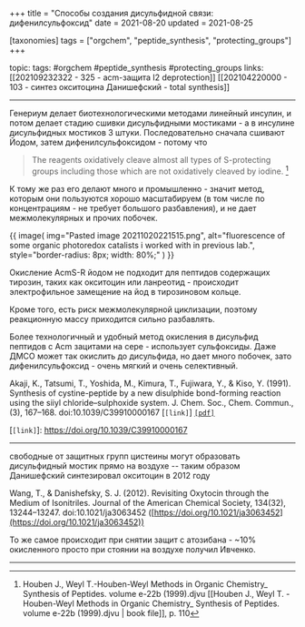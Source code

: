 +++
title = "Cпособы создания дисульфидной связи: дифенилсульфоксид"
date = 2021-08-20
updated = 2021-08-25

[taxonomies] 
tags = ["orgchem", "peptide_synthesis", "protecting_groups"]
+++

topic: 
tags: #orgchem #peptide_synthesis #protecting_groups 
links:
[[202109232322 - 325 - acm-защита I2 deprotection]]
[[202104220000 - 103 - синтез окситоцина Данишефский - total synthesis]]

---
Генериум делает биотехнологическими методами линейный инсулин, и потом делает стадию сшивки дисульфидными мостиками - а в инсулине дисульфидных мостиков 3 штуки. Последовательно сначала сшивают Йодом, затем дифенилсульфоксидом - потому что 

>The reagents oxidatively cleave almost all types of S-protecting groups including those which are not oxidatively cleaved by iodine. [^1]



К тому же раз его делают много и промышленно - значит метод, которым они пользуются хорошо масштабируем (в том числе по концентрациям - не требует большого разбавления), и не дает межмолекулярных и прочих побочек.

{{ 
  image(
      img="Pasted image 20211020221515.png", 
      alt="fluorescence of some organic photoredox catalists i worked with in previous lab.", 
      style="border-radius: 8px; width: 80%;"
  )
}}


Окисление AcmS-R йодом не подходит для пептидов содержащих тирозин, таких как окситоцин или ланреотид - происходит электрофильное замещение на йод в тирозиновом кольце. 

Кроме того, есть риск межмолекулярной циклизации, поэтому реакционную массу приходится сильно разбавлять.

Более технологичный и удобный метод окисления в дисульфид пептидов с Acm зацитами на сере - использует сульфоксиды. Даже ДМСО может так окислить до дисульфида, но дает много побочек, зато дифенилсульфоксид - очень мягкий и очень селективный. 

Akaji, K., Tatsumi, T., Yoshida, M., Kimura, T., Fujiwara, Y., & Kiso, Y. (1991). Synthesis of cystine-peptide by a new disulphide bond-forming reaction using the siiyl chloride–sulphoxide system. J. Chem. Soc., Chem. Commun., (3), 167–168. doi:10.1039/C39910000167 [`[link]`] [`[pdf]`](akaji1991.pdf)

[`[link]`]: https://doi.org/10.1039/C39910000167

---

свободные от защитных групп цистеины могут образовать дисульфидный мостик прямо на воздухе -- таким образом Данишефский синтезировал окситоцин в 2012 году 

Wang, T., & Danishefsky, S. J. (2012). Revisiting Oxytocin through the Medium of Isonitriles. Journal of the American Chemical Society, 134(32), 13244–13247. doi:10.1021/ja3063452 ([https://doi.org/10.1021/ja3063452](https://doi.org/10.1021/ja3063452))

То же самое происходит при снятии защит с атозибана - ~10% окисленного просто при стоянии на воздухе получил Ивченко. 

---

[^1]:Houben J., Weyl T.-Houben-Weyl Methods in Organic Chemistry_ Synthesis of Peptides. volume e-22b (1999).djvu 
[[Houben J., Weyl T. - Houben-Weyl Methods in Organic Chemistry_ Synthesis of Peptides. volume e-22b (1999).djvu | book file]],  p. 110